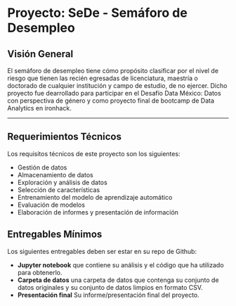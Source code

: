 # Proyecto: SeDe - Semáforo de Desempleo

## Visión General


El semáforo de desempleo tiene cómo propósito clasificar por el nivel de riesgo que tienen las recién egresadas de licenciatura, maestría o doctorado de cualquier institución y campo de estudio, de no ejercer.
Dicho proyecto fue dearrollado para participar en el Desafío Data México: Datos con perspectiva de género y como proyecto final de bootcamp de Data Analytics en ironhack.

---

## Requerimientos Técnicos

Los requisitos técnicos de este proyecto son los siguientes:

 - Gestión de datos
 - Almacenamiento de datos
 - Exploración y análisis de datos
 - Selección de características
 - Entrenamiento del modelo de aprendizaje automático
 - Evaluación de modelos
 - Elaboración de informes y presentación de información

## Entregables Mínimos

Los siguientes entregables deben ser estar en su repo de Github:

- **Jupyter notebook** que contiene su análisis y el código que ha utilizado para obtenerlo.
- **Carpeta de datos** una carpeta de datos que contenga su conjunto de datos originales y su conjunto de datos limpios en formato CSV.
- **Presentación final** Su informe/presentación final del proyecto.
